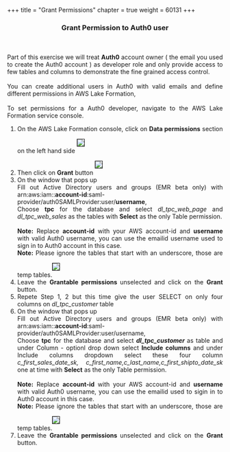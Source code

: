 +++
title = "Grant Permissions"
chapter = true
weight = 60131
+++

<center><h3>Grant Permission to Auth0 user </h3></center>
<div style="text-align: justify">
  <br/><br/>
  Part of this exercise we will treat <b>Auth0</b> account owner ( the email you used to create the Auth0 account ) as developer role and only provide access to few tables and columns to demonstrate the fine grained access control.
  <br/><br/>
  You can create additional users in Auth0 with valid emails and define different permissions in AWS Lake Formation, <br/><br/>To set permissions for a Auth0 developer, navigate to the AWS Lake Formation service console.  
   
 
  <br/>

  
  
   <ol>
      <li>On the AWS Lake Formation console, click on <b>Data permissions</b> section on the left hand side <img src="/images/DataPermissions.png" style="margin:15px 0px; border:1px solid black"/>
      </li>
      <li>Then click on <b>Grant</b> button <img src="/images/DataPermissions-Grant.png" style="margin:15px 0px; border:1px solid black"/>
      </li>
      <li>On the window that pops up
        <br/>Fill out Active Directory users and groups (EMR beta only) with  arn:aws:iam::<b>account-id</b>:saml-provider/auth0SAMLProvider:user/<b>username</b>, 
        <br/>Choose <b>tpc</b> for the database and select <i>dl_tpc_web_page</i> and <i>dl_tpc_web_sales</i> as the tables with <b>Select</b> as the only Table permission.<br/>
        <br/><b>Note:</b> Replace <b>account-id</b> with your AWS account-id  and <b>username</b> with valid Auth0 username, you can use the emailid username used to sign in to Auth0 account in this case.
        <br/><b>Note:</b> Please ignore the tables that start with an underscore, those are temp tables.<img src="/images/lf-emr-grant-SELECT-twotables.png" style="margin:15px 0px; border:1px solid black"/></li>
      <li>Leave the <b> Grantable permissions </b> unselected and click on the <b>Grant</b> button.</li>
      
      
   <li> Repete Step 1, 2  but this time give the user SELECT on only four columns on <i> dl_tpc_customer </i> table </li>
      <li>On the window that pops up
                  <br/>Fill out Active Directory users and groups (EMR beta only) with  arn:aws:iam::<b>account-id</b>:saml-provider/auth0SAMLProvider:user/<b></b>username</b>, 
                  <br/>Choose <b>tpc</b> for the database and select <b><i>dl_tpc_customer</i> </b> as table and under Column - optionl drop down select <b>Include columns</b> and under Include columns dropdown select these four column <i>c_first_sales_date_sk, c_first_name,c_last_name,c_first_shipto_date_sk </i> one at time with <b>Select</b> as the only Table permission.<br/>
                  <br/><b>Note:</b> Replace <b>account-id</b> with your AWS account-id  and <b>username</b> with valid Auth0 username, you can use the emailid used to sigin in to Auth0 account in this case.
                  <br/><b>Note:</b> Please ignore the tables that start with an underscore, those are temp tables.<img src="/images/lf-emr-grant-SELECT-columns.png" style="margin:15px 0px; border:1px solid black"/></li>
   <li>Leave the <b> Grantable permissions </b> unselected and click on the <b>Grant</b> button.</li>
                
         
            
          
   </ol>
  </div>

